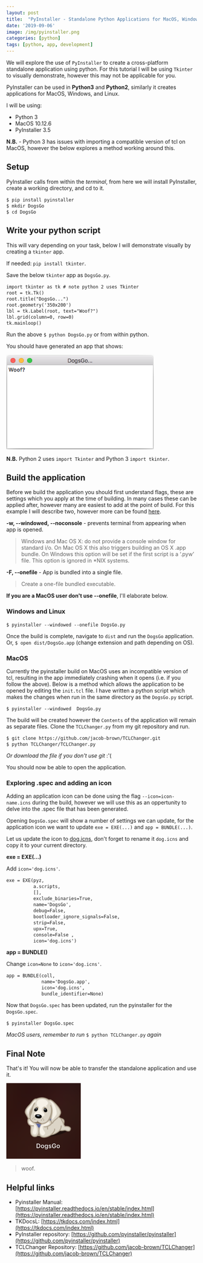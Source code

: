 ```yaml
---
layout: post
title:  "PyInstaller - Standalone Python Applications for MacOS, Windows, and Linux"
date: '2019-09-06'
image: /img/pyinstaller.png
categories: [python]
tags: [python, app, development]
---
```


We will explore the use of `PyInstaller` to create a cross-platform standalone application using python. For this tutorial I will be using `Tkinter` to visually demonstrate, however this may not be applicable for you. 

PyInstaller can be used in **Python3** and **Python2**, similarly it creates applications for MacOS, Windows, and Linux. 

I will be using:
* Python 3
* MacOS 10.12.6
* PyInstaller 3.5

**N.B.** - Python 3 has issues with importing a compatible version of tcl on MacOS, however the below explores a method working around this.

## Setup
PyInstaller calls from within the *terminal*, from here we will install PyInstaller, create a working directory, and cd to it. 

```
$ pip install pyinstaller
$ mkdir DogsGo
$ cd DogsGo
```
## Write your python script
This will vary depending on your task, below I will demonstrate visually by creating a `tkinter` app.

If needed: `pip install tkinter`.

Save the below `tkinter` app as `DogsGo.py`.
```
import tkinter as tk # note python 2 uses Tkinter
root = tk.Tk()
root.title("DogsGo...")
root.geometry('350x200')
lbl = tk.Label(root, text="Woof?")
lbl.grid(column=0, row=0)
tk.mainloop()
```
Run the above `$ python DogsGo.py` or from within python.

You should have generated an app that shows: 

<img src="/img/appDogsGo.png" alt="app"  height="250" />

**N.B.** 
Python 2 uses `import Tkinter` and Python 3 `import tkinter`.

## Build the application
Before we build the application you should first understand flags, these are settings which you apply at the time of building. In many cases these can be applied after, however many are easiest to add at the point of build. For this example I will describe two, however more can be found [here](https://pyinstaller.readthedocs.io/en/stable/usage.html). 

**-w, --windowed, --noconsole** - prevents terminal from appearing when app is opened.
>Windows and Mac OS X: do not provide a console window for standard i/o. On Mac OS X this also triggers building an OS X .app bundle. On Windows this option will be set if the first script is a ‘.pyw’ file. This option is ignored in *NIX systems.

**-F, --onefile** - App is bundled into a single file. 
>Create a one-file bundled executable.

**If you are a MacOS user don't use --onefile**, I'll elaborate below.

### Windows and Linux
```
$ pyinstaller --windowed --onefile DogsGo.py
```
Once the build is complete, navigate to `dist` and run the `DogsGo` application. Or, `$ open dist/DogsGo.app` (change extension and path depending on OS).

### MacOS

Currently the pyinstaller build on MacOS uses an incompatible version of tcl, resulting in the app immediately crashing when it opens (i.e. if you follow the above). Below is a method which allows the application to be opened by editing the `init.tcl` file. I have written a python script which makes the changes when run in the same directory as the `DogsGo.py` script.

```
$ pyinstaller --windowed  DogsGo.py
```

The build will be created however the `Contents` of the application will remain as separate files. Clone the `TCLChanger.py` from my git repository and run. 

```
$ git clone https://github.com/jacob-brown/TCLChanger.git
$ python TCLChanger/TCLChanger.py
```
*Or download the file if you don't use git* :'(

You should now be able to open the application.

### Exploring .spec and adding an icon
Adding an application icon can be done using the flag `--icon=icon-name.icns` during the build, however we will use this as an oppertunity to delve into the .spec file that has been generated. 

Opening `DogsGo.spec` will show a number of settings we can update, for the application icon we want to update `exe = EXE(...)` and `app = BUNDLE(...)`. 

Let us update the icon to [dog.icns](https://icon-icons.com/download/15240/ICNS/128/), don't forget to rename it `dog.icns` and copy it to your current directory.

**exe = EXE(...)**

Add `icon='dog.icns'`.

```
exe = EXE(pyz,
          a.scripts,
          [],
          exclude_binaries=True,
          name='DogsGo',
          debug=False,
          bootloader_ignore_signals=False,
          strip=False,
          upx=True,
          console=False , 
          icon='dog.icns') 
```

**app = BUNDLE()**

Change `icon=None` to `icon='dog.icns'`.

```
app = BUNDLE(coll,
             name='DogsGo.app',
             icon='dog.icns', 
             bundle_identifier=None)
```

Now that `DogsGo.spec` has been updated, run the pyinstaller for the `DogsGo.spec`.

```
$ pyinstaller DogsGo.spec
```

*MacOS users, remember to run* `$ python TCLChanger.py` *again*

## Final Note
That's it! You will now be able to transfer the standalone application and use it. 


<img src="/img/DogsGo.png" alt="dog"  height="200" />

> woof.

## Helpful links
* Pyinstaller Manual: [https://pyinstaller.readthedocs.io/en/stable/index.html](https://pyinstaller.readthedocs.io/en/stable/index.html)
* TKDocsL: [https://tkdocs.com/index.html](https://tkdocs.com/index.html)
* PyInstaller repository: [https://github.com/pyinstaller/pyinstaller](https://github.com/pyinstaller/pyinstaller)
* TCLChanger Repository: [https://github.com/jacob-brown/TCLChanger](https://github.com/jacob-brown/TCLChanger)
